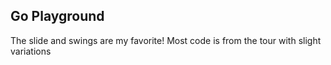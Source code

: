 Go Playground
-------------
The slide and swings are my favorite! Most code is from the tour with slight
variations
